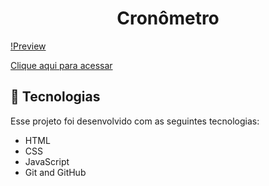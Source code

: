 ﻿<h1 align="center"> Cronômetro </h1>

[!Preview](https://cdn.discordapp.com/attachments/1015396898766590054/1089341687056314529/Screenshot_4.png)

[Clique aqui para acessar](https://ryanwilll.github.io/Cronometro/)

## 🚀 Tecnologias

Esse projeto foi desenvolvido com as seguintes tecnologias:

- HTML
- CSS
- JavaScript
- Git and GitHub
